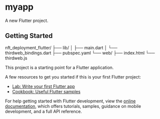 # myapp

A new Flutter project.

## Getting Started
nft_deployment_flutter/
├── lib/
│   ├── main.dart
│   └── thirdweb_bindings.dart
├── pubspec.yaml
└── web/
    ├── index.html
    └── thirdweb.js


This project is a starting point for a Flutter application.

A few resources to get you started if this is your first Flutter project:

- [Lab: Write your first Flutter app](https://docs.flutter.dev/get-started/codelab)
- [Cookbook: Useful Flutter samples](https://docs.flutter.dev/cookbook)

For help getting started with Flutter development, view the
[online documentation](https://docs.flutter.dev/), which offers tutorials,
samples, guidance on mobile development, and a full API reference.
